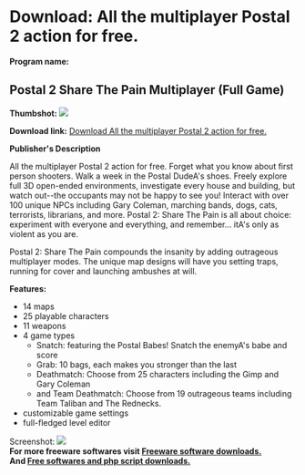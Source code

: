 # Download: All the multiplayer Postal 2 action for free.

**Program name:**

## Postal 2 Share The Pain Multiplayer (Full Game)

  
**Thumbshot:** ![](http://www.freewarefiles.com/screenshot/postal2stp_md.jpg)   
  
**Download link:** [Download All the multiplayer Postal 2 action for free.](http://freesoftwares.boysofts.com/Postal-Share-The-Pain-Multiplayer-Full-Game_program_42349.html)  
  


**Publisher's Description**  
  


All the multiplayer Postal 2 action for free. Forget what you know about first person shooters. Walk a week in the Postal DudeA's shoes. Freely explore full 3D open-ended environments, investigate every house and building, but watch out--the occupants may not be happy to see you! Interact with over 100 unique NPCs including Gary Coleman, marching bands, dogs, cats, terrorists, librarians, and more. Postal 2: Share The Pain is all about choice: experiment with everyone and everything, and remember... itA's only as violent as you are. 

Postal 2: Share The Pain compounds the insanity by adding outrageous multiplayer modes. The unique map designs will have you setting traps, running for cover and launching ambushes at will. 

**Features:**

  * 14 maps 
  * 25 playable characters 
  * 11 weapons 
  * 4 game types 
    * Snatch: featuring the Postal Babes! Snatch the enemyA's babe and score 
    * Grab: 10 bags, each makes you stronger than the last 
    * Deathmatch: Choose from 25 characters including the Gimp and Gary Coleman 
    * and Team Deathmatch: Choose from 19 outrageous teams including Team Taliban and The Rednecks. 
  * customizable game settings 
  * full-fledged level editor 

  
  
Screenshot: ![](http://www.freewarefiles.com/screenshot/postal2stp.jpg)   
**For more freeware softwares visit [Freeware software downloads.](http://freesoftwares.boysofts.com/)**   
**And [Free softwares and php script downloads.](http://www.boysofts.com/)**
